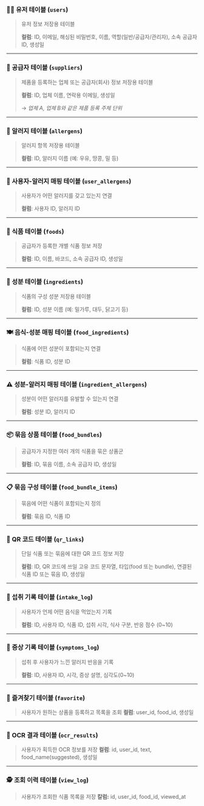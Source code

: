 ### 🧍‍♂️ 유저 테이블 (`users`)

> 유저 정보 저장용 테이블
> 
> **컬럼**: ID, 이메일, 해싱된 비밀번호, 이름, 역할(일반/공급자/관리자), 소속 공급자 ID, 생성일

---

### 🏢 공급자 테이블 (`suppliers`)

> 제품을 등록하는 업체 또는 공급자(회사) 정보 저장용 테이블
> 
> **컬럼**: ID, 업체 이름, 연락용 이메일, 생성일
> 
> → _업체 A, 업체 B와 같은 제품 등록 주체 단위_

---

### 🥜 알러지 테이블 (`allergens`)

> 알러지 항목 저장용 테이블
> 
> **컬럼**: ID, 알러지 이름 (예: 우유, 땅콩, 밀 등)

---

### 👥 사용자-알러지 매핑 테이블 (`user_allergens`)

> 사용자가 어떤 알러지를 갖고 있는지 연결
> 
> **컬럼**: 사용자 ID, 알러지 ID

---

### 🍔 식품 테이블 (`foods`)

> 공급자가 등록한 개별 식품 정보 저장
> 
> **컬럼**: ID, 이름, 바코드, 소속 공급자 ID, 생성일

---

### 🧂 성분 테이블 (`ingredients`)

> 식품의 구성 성분 저장용 테이블
> 
> **컬럼**: ID, 성분 이름 (예: 밀가루, 대두, 닭고기 등)

---

### 🍽️ 음식-성분 매핑 테이블 (`food_ingredients`)

> 식품에 어떤 성분이 포함되는지 연결
> 
> **컬럼**: 식품 ID, 성분 ID

---

### ⚠️ 성분-알러지 매핑 테이블 (`ingredient_allergens`)

> 성분이 어떤 알러지를 유발할 수 있는지 연결
> 
> **컬럼**: 성분 ID, 알러지 ID

---

### 📦 묶음 상품 테이블 (`food_bundles`)

> 공급자가 지정한 여러 개의 식품을 묶은 상품군
> 
> **컬럼**: ID, 묶음 이름, 소속 공급자 ID, 생성일

---

### 📋 묶음 구성 테이블 (`food_bundle_items`)

> 묶음에 어떤 식품이 포함되는지 정의
> 
> **컬럼**: 묶음 ID, 식품 ID

---

### 🔗 QR 코드 테이블 (`qr_links`)

> 단일 식품 또는 묶음에 대한 QR 코드 정보 저장
> 
> **컬럼**: ID, QR 코드에 쓰일 고유 코드 문자열, 타입(food 또는 bundle), 연결된 식품 ID 또는 묶음 ID, 생성일

---

### 📝 섭취 기록 테이블 (`intake_log`)

> 사용자가 언제 어떤 음식을 먹었는지 기록
> 
> **컬럼**: ID, 사용자 ID, 식품 ID, 섭취 시각, 식사 구분, 반응 점수 (0~10)

---

### 🤧 증상 기록 테이블 (`symptoms_log`)

> 섭취 후 사용자가 느낀 알러지 반응을 기록
> 
> **컬럼**: ID, 사용자 ID, 시각, 증상 설명, 심각도(0~10)

---

### 🔖 즐겨찾기 테이블 (`favorite`)

> 사용자가 원하는 상품을 등록하고 목록을 조회 **컬럼**: user_id, food_id, 생성일

---

### 📸 OCR 결과 테이블 (`ocr_results`)

> 사용자가 획득한 OCR 정보를 저장 **컬럼**: id, user_id, text, food_name(suggested), 생성일

---

### 🕵️ 조회 이력 테이블 (`view_log`)

> 사용자가 조회한 식품 목록을 저장 **칼럼:** id, user_id, food_id, viewed_at
